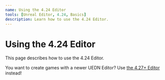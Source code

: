 ```yaml
---
name: Using the 4.24 Editor
tools: [Unreal Editor, 4.24, Basics]
description: Learn how to use the 4.24 Editor.
---
```

# Using the 4.24 Editor
This page describes how to use the 4.24 Editor.
<div class="alert alert-danger" role="alert">
  You want to create games with a newer UEDN Editor? Use <a href="https://tfngamesofficial.github.io/devcreate/docs/unreal-editor/using-the-new-editor" class="alert-link">the 4.27+ Editor</a> instead!
</div>
